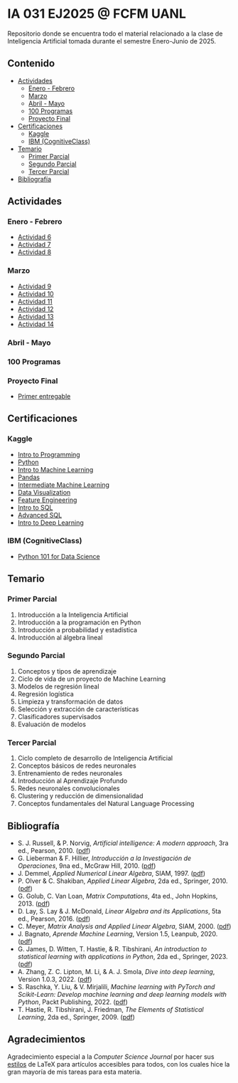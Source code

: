 # IA 031 EJ2025 @ FCFM UANL
Repositorio donde se encuentra todo el material relacionado a la clase de Inteligencia Artificial tomada durante el semestre Enero-Junio de 2025.


## Contenido
- [Actividades](#actividades)
  - [Enero - Febrero](#enero---febrero)
  - [Marzo](#marzo)
  - [Abril - Mayo](#abril---mayo)
  - [100 Programas](#100-programas)
  - [Proyecto Final](#proyecto-final)
- [Certificaciones](#certificaciones)
  - [Kaggle](#kaggle)
  - [IBM (CognitiveClass)](#ibm-cognitiveclass)
- [Temario](#temario)
  - [Primer Parcial](#primer-parcial)
  - [Segundo Parcial](#segundo-parcial)
  - [Tercer Parcial](#tercer-parcial)
- [Bibliografía](#bibliografía)


## Actividades

### Enero - Febrero
- [Actividad 6](./Actividades/Actividad%206/Actividad6.pdf)
- [Actividad 7](./Actividades/Actividad%207/Actividad7.pdf)
- [Actividad 8](./Actividades/Actividad%208/Actividad8.pdf)

### Marzo
- [Actividad 9](./Actividades/Actividad%209/Actividad%209.pdf)
- [Actividad 10](./Actividades/Actividad%2010/Actividad10.pdf)
- [Actividad 11](./Actividades/Actividad%2011/Actividad%2011.pdf)
- [Actividad 12](./Actividades/Actividad%2012/Actividad12.pdf)
- [Actividad 13](./Actividades/Actividad%2013/Actividad13.pdf)
- [Actividad 14](./Actividades/Actividad%2014/Actividad14.pdf)

### Abril - Mayo

### 100 Programas

### Proyecto Final
- [Primer entregable](./PIA/Entregable%201/entregable1.pdf)

## Certificaciones

### Kaggle
- [Intro to Programming](https://www.kaggle.com/learn/certification/mnstrr/intro-to-programming)
- [Python](https://www.kaggle.com/learn/certification/mnstrr/python)
- [Intro to Machine Learning](https://www.kaggle.com/learn/certification/mnstrr/intro-to-machine-learning)
- [Pandas](https://www.kaggle.com/learn/certification/mnstrr/pandas)
- [Intermediate Machine Learning](https://www.kaggle.com/learn/certification/mnstrr/intermediate-machine-learning)
- [Data Visualization](https://www.kaggle.com/learn/certification/mnstrr/data-visualization)
- [Feature Engineering](https://www.kaggle.com/learn/certification/mnstrr/feature-engineering)
- [Intro to SQL](https://www.kaggle.com/learn/certification/mnstrr/intro-to-sql)
- [Advanced SQL](https://www.kaggle.com/learn/certification/mnstrr/advanced-sql)
- [Intro to Deep Learning](https://www.kaggle.com/learn/certification/mnstrr/intro-to-deep-learning)

### IBM (CognitiveClass)
- [Python 101 for Data Science](https://courses.cognitiveclass.ai/certificates/3ecce9e8f838407dbe48ace645420e0f)


## Temario

### Primer Parcial
1. Introducción a la Inteligencia Artificial
2. Introducción a la programación en Python
3. Introducción a probabilidad y estadística
4. Introducción al álgebra lineal

### Segundo Parcial
1. Conceptos y tipos de aprendizaje
2. Ciclo de vida de un proyecto de Machine Learning
3. Modelos de regresión lineal
4. Regresión logística
5. Limpieza y transformación de datos
6. Selección y extracción de características
7. Clasificadores supervisados
8. Evaluación de modelos

### Tercer Parcial
1. Ciclo completo de desarrollo de Inteligencia Artificial
2. Conceptos básicos de redes neuronales
3. Entrenamiento de redes neuronales
4. Introducción al Aprendizaje Profundo
5. Redes neuronales convolucionales
6. Clustering y reducción de dimensionalidad
7. Conceptos fundamentales del Natural Language Processing

## Bibliografía
- S. J. Russell, & P. Norvig, *Artificial intelligence: A modern approach*, 3ra ed., Pearson, 2010. ([pdf](./Libros/Artificial%20Intelligence%20-%20A%20Modern%20Approach%20(3rd%20Edition).pdf))
- G. Lieberman & F. Hillier, *Introducción a la Investigación de Operaciones*, 9na ed., McGraw Hill, 2010. ([pdf](./Libros/Introducción%20a%20la%20Investigación%20de%20Operaciones%20(9na%20ed)%20-%20Hillier%20Lieberman.pdf))
- J. Demmel, *Applied Numerical Linear Algebra*, SIAM, 1997. ([pdf](./Libros/Applied%20Numerical%20Linear%20Algebra.pdf))
- P. Olver & C. Shakiban, *Applied Linear Algebra*, 2da ed., Springer, 2010. ([pdf](./Libros/Applied%20Linear%20Algebra.pdf))
- G. Golub, C. Van Loan, *Matrix Computations*, 4ta ed., John Hopkins, 2013. ([pdf](./Libros/Matrix%20Computations.pdf))
- D. Lay, S. Lay & J. McDonald, *Linear Algebra and its Applications*, 5ta ed., Pearson, 2016. ([pdf](./Libros/Linear%20Algebra%20and%20its%20Applications.pdf))
- C. Meyer, *Matrix Analysis and Applied Linear Algebra*, SIAM, 2000. ([pdf](./Libros/Matrix%20Analysis%20and%20Applied%20Linear%20Algebra.pdf))
- J. Bagnato, *Aprende Machine Learning*, Version 1.5, Leanpub, 2020. ([pdf](./Libros/Aprende%20Machine%20Learning.pdf))
- G. James, D. Witten, T. Hastie, & R. Tibshirani, *An introduction to statistical learning with applications in Python*, 2da ed., Springer, 2023. ([pdf](./Libros/An%20Introduction%20to%20Statistical%20Learning.pdf))
- A. Zhang, Z. C. Lipton, M. Li, & A. J. Smola, *Dive into deep learning*, Version 1.0.3, 2022. ([pdf](./Libros/Dive%20into%20Deep%20Learning.pdf))
- S. Raschka, Y. Liu, & V. Mirjalili, *Machine learning with PyTorch and Scikit-Learn: Develop machine learning and deep learning models with Python*, Packt Publishing, 2022. ([pdf](./Libros/Machine%20Learning%20with%20PyTorch%20and%20Scikit-Learn.pdf))
- T. Hastie, R. Tibshirani, J. Friedman, *The Elements of Statistical Learning*, 2da ed., Springer, 2009. ([pdf](./Libros/The%20Elements%20of%20Statistical%20Learning.pdf))

## Agradecimientos
Agradecimiento especial a la *Computer Science Journal* por hacer sus [estilos](https://journals.agh.edu.pl//public/journals/4/styles/StyleWithSamples.zip) de LaTeX para artículos accesibles para todos, con los cuales hice la gran mayoría de mis tareas para esta materia.